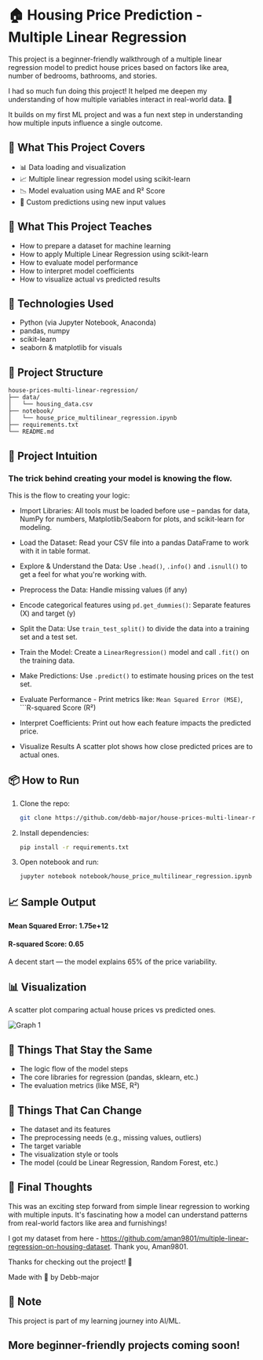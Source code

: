 # 🏠 Housing Price Prediction - Multiple Linear Regression

This project is a beginner-friendly walkthrough of a multiple linear regression model to predict house prices based on factors like area, number of bedrooms, bathrooms, and stories.

I had so much fun doing this project! It helped me deepen my understanding of how multiple variables interact in real-world data. 🎯

It builds on my first ML project and was a fun next step in understanding how multiple inputs influence a single outcome.

## 🚀 What This Project Covers
- 📊 Data loading and visualization
- 📈 Multiple linear regression model using scikit-learn
- 📉 Model evaluation using MAE and R² Score
- 🔮 Custom predictions using new input values

## 📌 What This Project Teaches
- How to prepare a dataset for machine learning
- How to apply Multiple Linear Regression using scikit-learn
- How to evaluate model performance
- How to interpret model coefficients
- How to visualize actual vs predicted results


## 🧠 Technologies Used
- Python (via Jupyter Notebook, Anaconda)
- pandas, numpy
- scikit-learn
- seaborn & matplotlib for visuals


## 📁 Project Structure

```
house-prices-multi-linear-regression/
├── data/
│   └── housing_data.csv
├── notebook/
│   └── house_price_multilinear_regression.ipynb
├── requirements.txt
└── README.md
```

## 🧠 Project Intuition
### The trick behind creating your model is knowing the flow.
This is the flow to creating your logic:

- Import Libraries: 
   All tools must be loaded before use – pandas for data, NumPy for numbers, Matplotlib/Seaborn for plots, and scikit-learn for modeling.

- Load the Dataset: 
   Read your CSV file into a pandas DataFrame to work with it in table format.

- Explore & Understand the Data: 
   Use ```.head()```, ```.info()``` and ```.isnull()``` to get a feel for what you're working with.

- Preprocess the Data: 
   Handle missing values (if any)

- Encode categorical features using ```pd.get_dummies()```: 
   Separate features (X) and target (y)

- Split the Data: 
   Use ```train_test_split()``` to divide the data into a training set and a test set.

- Train the Model: 
   Create a ```LinearRegression()``` model and call ```.fit()``` on the training data.

- Make Predictions: 
   Use ```.predict()``` to estimate housing prices on the test set.

- Evaluate Performance - 
   Print metrics like: ```Mean Squared Error (MSE)```, ```R-squared Score (R²)

- Interpret Coefficients: 
   Print out how each feature impacts the predicted price.

- Visualize Results
   A scatter plot shows how close predicted prices are to actual ones.


## 📦 How to Run
1. Clone the repo:
   ```bash
   git clone https://github.com/debb-major/house-prices-multi-linear-regression.git
   
2. Install dependencies:
   ```bash
   pip install -r requirements.txt

3. Open notebook and run:

   ```bash
   jupyter notebook notebook/house_price_multilinear_regression.ipynb

## 📈 Sample Output
#### Mean Squared Error: 1.75e+12
#### R-squared Score: 0.65
A decent start — the model explains 65% of the price variability.

## 📊 Visualization
A scatter plot comparing actual house prices vs predicted ones.

![Graph 1](https://github.com/user-attachments/assets/ed9d3954-84fb-414c-8526-2956466be8b3)

## 🔄 Things That Stay the Same
- The logic flow of the model steps
- The core libraries for regression (pandas, sklearn, etc.)
- The evaluation metrics (like MSE, R²)

## 🧹 Things That Can Change
- The dataset and its features
- The preprocessing needs (e.g., missing values, outliers)
- The target variable
- The visualization style or tools
- The model (could be Linear Regression, Random Forest, etc.)


## 💬 Final Thoughts
This was an exciting step forward from simple linear regression to working with multiple inputs. It's fascinating how a model can understand patterns from real-world factors like area and furnishings!

I got my dataset from here - https://github.com/aman9801/multiple-linear-regression-on-housing-dataset. Thank you, Aman9801.

Thanks for checking out the project! 🌟

Made with 💙 by Debb-major

## 📌 Note
This project is part of my learning journey into AI/ML.

More beginner-friendly projects coming soon!
---




